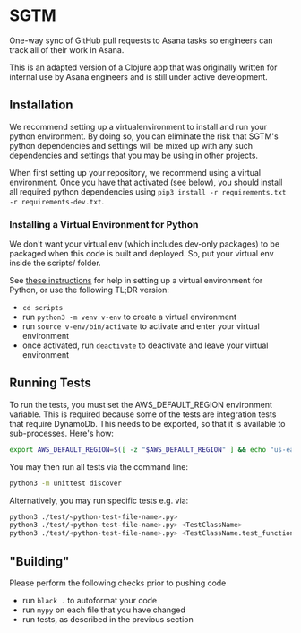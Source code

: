 # SGTM
One-way sync of GitHub pull requests to Asana tasks so engineers can track all of their work in Asana.

This is an adapted version of a Clojure app that was originally written for internal use by Asana engineers and is still under active development.

## Installation
We recommend setting up a virtualenvironment to install and run your python environment. By doing so, you can eliminate
the risk that SGTM's python dependencies and settings will be mixed up with any such dependencies and settings that you
may be using in other projects.

When first setting up your repository, we recommend using a virtual environment. Once you have that activated (see below), you should install all required python dependencies using `pip3 install -r requirements.txt -r requirements-dev.txt`.

### Installing a Virtual Environment for Python

We don't want your virtual env (which includes dev-only packages) to be packaged when this code is built and deployed.
So, put your virtual env inside the scripts/ folder.

See [these instructions](https://packaging.python.org/guides/installing-using-pip-and-virtual-environments/) for help in
setting up a virtual environment for Python, or use the following TL;DR version:

* `cd scripts`
* run `python3 -m venv v-env` to create a virtual environment
* run `source v-env/bin/activate` to activate and enter your virtual environment
* once activated, run `deactivate` to deactivate and leave your virtual environment

## Running Tests

To run the tests, you must set the AWS_DEFAULT_REGION environment variable. This is required because some of the tests
are integration tests that require DynamoDb. This needs to be exported, so that it is available to sub-processes. Here's how:
```bash
export AWS_DEFAULT_REGION=$([ -z "$AWS_DEFAULT_REGION" ] && echo "us-east-1" || echo $AWS_DEFAULT_REGION)
```

You may then run all tests via the command line:

```bash
python3 -m unittest discover
```

Alternatively, you may run specific tests e.g. via:

```bash
python3 ./test/<python-test-file-name>.py>
python3 ./test/<python-test-file-name>.py> <TestClassName>
python3 ./test/<python-test-file-name>.py> <TestClassName.test_function_name>
```

## "Building"

Please perform the following checks prior to pushing code

* run `black .` to autoformat your code
* run `mypy` on each file that you have changed
* run tests, as described in the previous section

